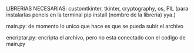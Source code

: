 LIBRERIAS NECESARIAS: customtkinter, tkinter, cryptography, os, PIL (para instalarlas poneis en la terminal pip install (nombre de la libreria) yya.)

main.py: de momento lo unico que hace es que se pueda subir el archivo

encriptar.py: encripta el archivo, pero no esta conectado con el codigo de main.py

